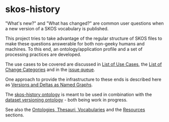 skos-history
============

"What's new?" and "What has changed?" are common user questions when a new version of a SKOS vocabulary is published.

This project tries to take advantage of the regular structure of SKOS files to make these questions answerable for both non-geeky humans and machines. To this end, an ontology/application profile and a set of processing practices are developed.

The use cases to be covered are discussed in [List of Use Cases](https://github.com/jneubert/skos-history/wiki/List-of-Use-Cases), the [List of Change Categories](https://github.com/jneubert/skos-history/wiki/List-of-Change-Categories) and in the [issue queue](https://github.com/jneubert/skos-history/issues?state=open).

One approach to provide the infrastructure to these ends is described here as [Versions and Deltas as Named Graphs](https://github.com/jneubert/skos-history/wiki/Versions-and-Deltas-as-Named-Graphs).

The [skos-history ontology](http://www.essepuntato.it/lode/owlapi/reasoner/http://rdf-translator.appspot.com/convert/n3/xml/http://raw.github.com/jneubert/skos-history/master/skos-history.ttl) is meant to be used in combination with the [dataset versioning ontology](http://www.essepuntato.it/lode/owlapi/https://raw.githubusercontent.com/JohanDS/Dataset-versioning--for-KOS-data-sets-/master/DataSetVersioning.owl) - both being work in progress.

See also the [Ontologies, Thesauri, Vocabularies](https://github.com/jneubert/skos-history/wiki/Ontologies-Thesauri-Vocabularies) and the [Resources](https://github.com/jneubert/skos-history/wiki/Resources) sections.
